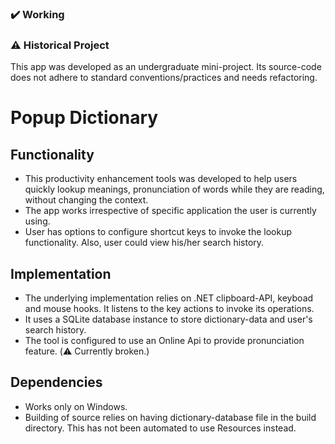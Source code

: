 ### :heavy_check_mark: Working
### :warning: Historical Project
This app was developed as an undergraduate mini-project. Its source-code does not adhere to standard conventions/practices and needs refactoring.

# Popup Dictionary
## Functionality
- This productivity enhancement tools was developed to help users quickly lookup meanings, pronunciation of words while they are reading, without changing the context. 
- The app works irrespective of specific application the user is currently using.
- User has options to configure shortcut keys to invoke the lookup functionality. Also, user could view his/her search history.

## Implementation 
- The underlying implementation relies on .NET clipboard-API, keyboad and mouse hooks. It listens to the key actions to invoke its operations.
- It uses a SQLite database instance to store dictionary-data and user's search history.
- The tool is configured to use an Online Api to provide pronunciation feature. (:warning: Currently broken.)

## Dependencies
- Works only on Windows.
- Building of source relies on having dictionary-database file in the build directory. This has not been automated to use Resources instead.

